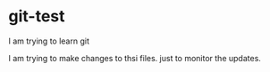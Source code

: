 # git-test
I am trying to learn git

I am trying to make changes to thsi files. just to monitor the updates.
